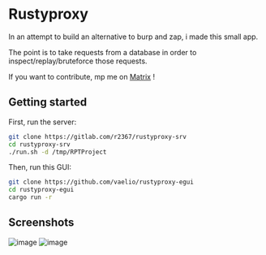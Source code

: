 # Rustyproxy

In an attempt to build an alternative to burp and zap, i made this small app.

The point is to take requests from a database in order to inspect/replay/bruteforce those requests.

If you want to contribute, mp me on [Matrix](https://matrix.to/#/@vaelio:matarch.fr) !

## Getting started

First, run the server:

```bash
git clone https://gitlab.com/r2367/rustyproxy-srv
cd rustyproxy-srv
./run.sh -d /tmp/RPTProject
```

Then, run this GUI:

```bash
git clone https://github.com/vaelio/rustyproxy-egui
cd rustyproxy-egui
cargo run -r
```

## Screenshots
![image](https://user-images.githubusercontent.com/6543163/186920854-caf429bf-72e6-413c-9910-58fc10a7dd79.png)
![image](https://user-images.githubusercontent.com/6543163/186920912-449676d5-dbdf-4421-b9a8-dde84337658a.png)

